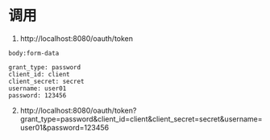 # 调用
1. http://localhost:8080/oauth/token
```
body:form-data

grant_type: password
client_id: client
client_secret: secret
username: user01
password: 123456
```

2. http://localhost:8080/oauth/token?grant_type=password&client_id=client&client_secret=secret&username=user01&password=123456
